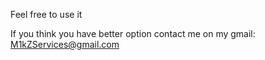 Feel free to use it 

If you think you have better option contact me on my gmail: M1kZServices@gmail.com
